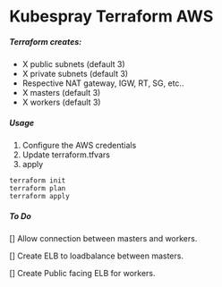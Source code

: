 # Kubespray Terraform AWS

##### Terraform creates:
- X public subnets (default 3)
- X private subnets (default 3)
- Respective NAT gateway, IGW, RT, SG, etc..
- X masters (default 3)
- X workers (default 3)

##### Usage
1. Configure the AWS credentials
2. Update terraform.tfvars
3. apply 
```
terraform init
terraform plan
terraform apply
```


##### To Do

[] Allow connection between masters and workers.

[] Create ELB to loadbalance between masters.

[] Create Public facing ELB for workers.
